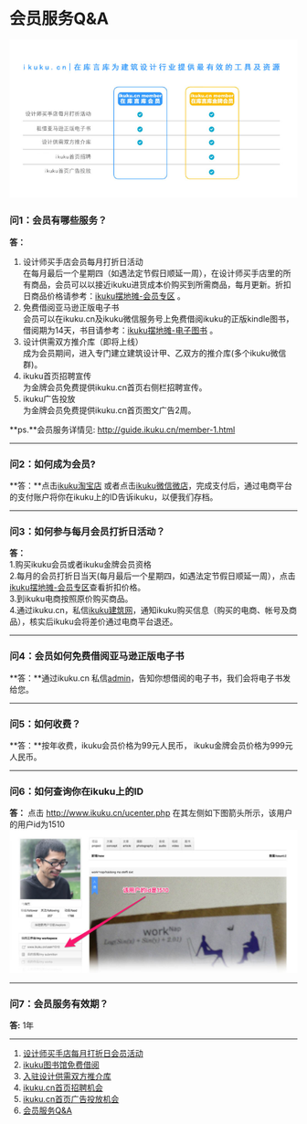 # 会员服务Q&A

![ikuku会员介绍](images/ikukumember.jpg)  

### 问1：会员有哪些服务？  
**答：**  
1. 设计师买手店会员每月打折日活动  
在每月最后一个星期四（如遇法定节假日顺延一周），在设计师买手店里的所有商品，会员可以以接近ikuku进货成本价购买到所需商品，每月更新。折扣日商品价格请参考：[ikuku摆地摊-会员专区](http://www.ikuku.cn/ucenter.php?action=shop) 。  
2. 免费借阅亚马逊正版电子书  
会员可以在ikuku.cn及ikuku微信服务号上免费借阅ikuku的正版kindle图书，借阅期为14天，书目请参考：[ikuku摆地摊-电子图书](http://www.ikuku.cn/ucenter.php?action=shop&type=kindle) 。  
3. 设计供需双方推介库（即将上线）  
成为会员期间，进入专门建立建筑设计甲、乙双方的推介库(多个ikuku微信群)。  
4. ikuku首页招聘宣传  
为金牌会员免费提供ikuku.cn首页右侧栏招聘宣传。  
5. ikuku广告投放  
为金牌会员免费提供ikuku.cn首页图文广告2周。  


**ps.**会员服务详情见: http://guide.ikuku.cn/member-1.html

-----

### 问2：如何成为会员?  
**答：**点击[ikuku淘宝店](https://shop130496019.taobao.com) 或者点击[ikuku微信微店](http://mp.weixin.qq.com/bizmall/mallshelf?t=mall/list&biz=MjM5OTAxMDE2MA==&shelf_id=1&showwxpaytitle=1&scene=1&pass_ticket=eNVNbJGCmTjtOURVx3E3w7qJlgI6SpwfA1jiC4nxW2EIS3ikD2eJ9XjZhI%2BSzt8a)，完成支付后，通过电商平台的支付账户将你在ikuku上的ID告诉ikuku，以便我们存档。  

----

### 问3：如何参与每月会员打折日活动？ 
**答：**  
1.购买ikuku会员或者ikuku金牌会员资格  
2.每月的会员打折日当天(每月最后一个星期四，如遇法定节假日顺延一周），点击[ikuku摆地摊-会员专区](http://www.ikuku.cn/ucenter.php?action=shop)查看折扣价格。  
3.到ikuku电商按照原价购买商品。  
4.通过ikuku.cn，私信[ikuku建筑网](http://www.ikuku.cn/user/zaikuyanku)，通知ikuku购买信息（购买的电商、帐号及商品），核实后ikuku会将差价通过电商平台退还。  

----

### 问4：会员如何免费借阅亚马逊正版电子书    
**答：**通过ikuku.cn 私信[admin](http://www.ikuku.cn/user/1)，告知你想借阅的电子书，我们会将电子书发给您。  

----

### 问5：如何收费？  
**答：**按年收费，ikuku会员价格为99元人民币， ikuku金牌会员价格为999元人民币。  

-----

### 问6：如何查询你在ikuku上的ID   
**答：**  点击 http://www.ikuku.cn/ucenter.php  在其左侧如下图箭头所示，该用户的用户id为1510    
![ikuku.cn user id](images/userid.jpg)

-----

### 问7：会员服务有效期？    
**答:** 1年

------

1. [设计师买手店每月打折日会员活动](member-3.md)
1. [ikuku图书馆免费借阅](library.md)  
1. [入驻设计供需双方推介库](member-4.md)  
1. [ikuku.cn首页招聘机会](member-5.md)  
1. [ikuku.cn首页广告投放机会](member-6.md)
1. [会员服务Q&A](member-2.md)

